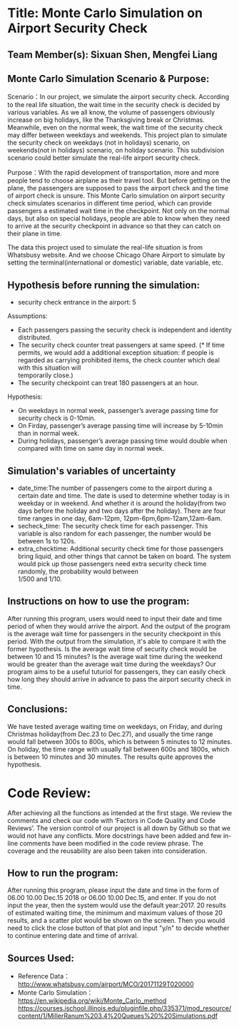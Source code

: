 # Title: Monte Carlo Simulation on Airport Security Check

## Team Member(s): Sixuan Shen, Mengfei Liang

## Monte Carlo Simulation Scenario & Purpose:
Scenario：In our project, we simulate the airport security check. According to the real life situation, the wait time in the security check is decided by various variables. As we all know, the volume of passengers obviously increase on big holidays, like the Thanksgiving break or Christmas. Meanwhile, even on the normal week, the wait time of the security check may differ between weekdays and weekends. This project plan to simulate the security check on weekdays (not in holidays) scenario, on weekends(not in holidays) scenario, on holiday scenario. This subdivision scenario could better simulate the real-life airport security check.

Purpose：With the rapid development of transportation, more and more people tend to choose airplane as their travel tool. But before getting on the plane, the passengers are supposed to pass the airport check and the time of airport check is unsure. This Monte Carlo simulation on airport security check simulates scenarios in different time period, which can provide passengers a estimated wait time in the checkpoint. Not only on the normal days, but also on special holidays, people are able to know when they need to arrive at the security checkpoint in advance so that they can catch on their plane in time.

The data this project used to simulate the real-life situation is from Whatsbusy website. And we choose Chicago Ohare Airport to simulate by setting the terminal(international or domestic) variable, date variable, etc.

## Hypothesis before running the simulation:

* security check entrance in the airport: 5

Assumptions:
* Each passengers passing the security check is independent and identity distributed.
* The security check counter treat passengers at same speed. (* If time permits, we would add a additional exception 
  situation: if people is regarded as carrying prohibited items, the check counter which deal with this situation will    
  temporarily close.)
* The security checkpoint can treat 180 passengers at an hour.

Hypothesis:

* On weekdays in normal week, passenger’s average passing time for security check is 0-10min.
* On Firday, passenger’s average passing time will increase by 5-10min than in normal week.
* During holidays, passenger’s average passing time would double when compared with time on same day in normal week.

## Simulation's variables of uncertainty
* date_time:The number of passengers come to the airport during a certain date and time. The date is used to determine whether 
  today is in weekday or in weekend. And whether it is around the holiday(from two days before the holiday and two days after   the holiday). There are four time ranges in one day, 6am-12pm, 12pm-6pm,6pm-12am,12am-6am.
* secheck_time: The security check time for each passenger. This variable is also random for each passenger, the number would   be between 1s to 120s. 
* extra_checktime: Additional security check time for those passengers bring liquid, and other things that cannot be taken on   board. The system would pick up those passengers need extra security check time randomly, the probability would between   
  1/500 and 1/10.

## Instructions on how to use the program:
After running this program, users would need to input their date and time period of when they would arrive the airport. And the output of the program is the average wait time for passengers in the security checkpoint in this period.
With the output from the simulation, it's able to compare it with the former hypothesis. Is the average wait time of security check would be between 10 and 15 minutes? Is the average wait time during the weekend would be greater than the average wait time during the weekdays? 
Our program aims to be a useful tuturiol for passengers, they can easily check how long they should arrive in advance to pass the airport security check in time.

## Conclusions:
We have tested average waiting time on weekdays, on Friday, and during Christmas holiday(from Dec.23 to Dec.27), and usually the time range would fall between 300s to 800s, which is between 5 minutes to 12 minutes. On holiday, the time range with usually fall between 600s and 1800s, which is between 10 minutes and 30 minutes. The results quite approves the hypothesis.

# Code Review:
After achieving all the functions as intended at the first stage. We review the comments and check our code with 
‘Factors in Code Quality and Code Reviews’. The version control of our project is all down by Github so that we would not have any conflicts. More docstrings have been added and few in-line comments have been modified in the code review phrase. The coverage and the reusability are also been taken into consideration.

## How to run the program:
After running this program, please input the date and time in the form of 06.00 10.00 Dec.15 2018 or 06.00 10.00 Dec.15, and enter. If you do not input the year, then the system would use the default year:2017. 20 results of estimated waiting time, the minimum and maximum values of those 20 results, and a scatter plot would be shown on the screen. Then you would need to click the close button of that plot and input "y/n" to decide whether to continue entering date and time of arrival. 
## Sources Used:
* Reference Data：http://www.whatsbusy.com/airport/MCO/20171129T020000 
* Monte Carlo Simulation：https://en.wikipedia.org/wiki/Monte_Carlo_method                               https://courses.ischool.illinois.edu/pluginfile.php/335371/mod_resource/content/1/MillerRanum%203.4%20Queues%20%20Simulations.pdf
